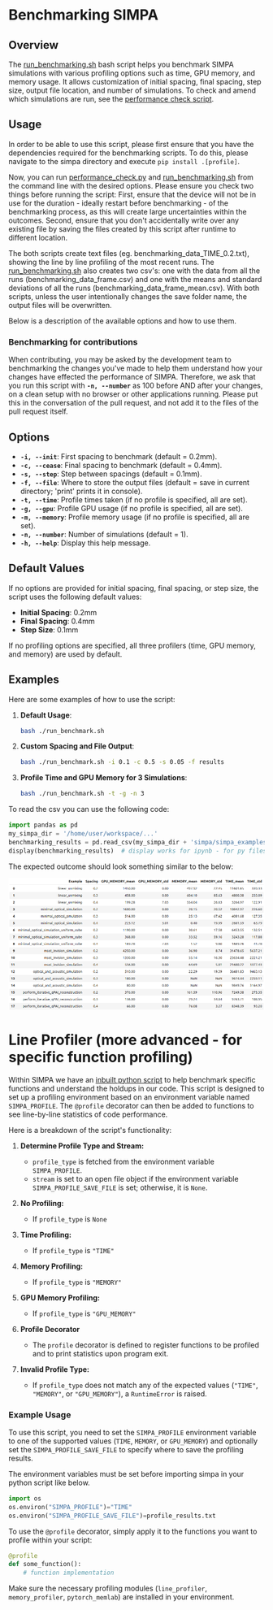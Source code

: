 # Benchmarking SIMPA

## Overview
The [run_benchmarking.sh](../../simpa_examples/benchmarking/run_benchmarking.sh) bash script helps you benchmark
SIMPA simulations with various profiling options such as time, GPU memory, and memory usage.
It allows customization of initial spacing, final spacing, step size, output file location, and number of simulations.
To check and amend which simulations are run, see the [performance check script](../../simpa_examples/benchmarking/performance_check.py).

## Usage
In order to be able to use this script, please first ensure that you have the dependencies required for the benchmarking
scripts. To do this, please navigate to the simpa directory and execute `pip install .[profile]`.

Now, you can run [performance_check.py](../../simpa_examples/benchmarking/performance_check.py) and [run_benchmarking.sh](../../simpa_examples/benchmarking/run_benchmarking.sh) from the command line with the desired
options. Please ensure you check two things before running the script: First, ensure that the device will not be in use
for the duration - ideally restart before benchmarking - of the benchmarking process, 
as this will create large uncertainties within the outcomes. Second, ensure that you don't accidentally write over any 
existing file by saving the files created by this script after runtime to different location.

The both scripts create text files (eg. benchmarking_data_TIME_0.2.txt), showing the line by line profiling of
the most recent runs. The [run_benchmarking.sh](../../simpa_examples/benchmarking/run_benchmarking.sh) also creates two csv's: one with the data from all the runs
(benchmarking_data_frame.csv) and one with the means and standard deviations of all the runs
(benchmarking_data_frame_mean.csv). With both scripts, unless the user intentionally changes the save folder name,
the output files will be overwritten.

Below is a description of the available options and how to use them.

### Benchmarking for contributions
When contributing, you may be asked by the development team to benchmarking the changes you've made to help them
understand how your changes have effected the performance of SIMPA. Therefore, we ask that you run this script with
**`-n, --number`** as 100 before AND after your changes, on a clean setup with no browser or other applications running.
Please put this in the conversation of the pull request, and not add it to the files of the pull request itself.


## Options
- **`-i, --init`**: First spacing to benchmark (default = 0.2mm).
- **`-c, --cease`**: Final spacing to benchmark (default = 0.4mm).
- **`-s, --step`**: Step between spacings (default = 0.1mm).
- **`-f, --file`**: Where to store the output files (default = save in current directory; 'print' prints it in console).
- **`-t, --time`**: Profile times taken (if no profile is specified, all are set).
- **`-g, --gpu`**: Profile GPU usage (if no profile is specified, all are set).
- **`-m, --memory`**: Profile memory usage (if no profile is specified, all are set).
- **`-n, --number`**: Number of simulations (default = 1).
- **`-h, --help`**: Display this help message.

## Default Values
If no options are provided for initial spacing, final spacing, or step size, the script uses the following default
values:
- **Initial Spacing**: 0.2mm
- **Final Spacing**: 0.4mm
- **Step Size**: 0.1mm

If no profiling options are specified, all three profilers (time, GPU memory, and memory) are used by default.

## Examples
Here are some examples of how to use the script:

1. **Default Usage**:
   ```bash
   bash ./run_benchmark.sh
   ```

2. **Custom Spacing and File Output**:
   ```bash
   bash ./run_benchmark.sh -i 0.1 -c 0.5 -s 0.05 -f results
   ```

3. **Profile Time and GPU Memory for 3 Simulations**:
   ```bash
   bash ./run_benchmark.sh -t -g -n 3
   ```

To read the csv you can use the following code:
```python
import pandas as pd
my_simpa_dir = '/home/user/workspace/...'
benchmarking_results = pd.read_csv(my_simpa_dir + 'simpa/simpa_examples/benchmarking/benchmarking_data_frame_mean.csv')
display(benchmarking_results)  # display works for ipynb - for py files use print(benchmarking_results)
```

The expected outcome should look something similar to the below:

![img.png](images/benchmarking_table.png)

# Line Profiler (more advanced - for specific function profiling)

Within SIMPA we have an [inbuilt python script](../../simpa/utils/profiling.py) to help benchmark specific functions and
understand the holdups in our code. This script is designed to set up a profiling environment based on an environment
variable named `SIMPA_PROFILE`. The `@profile` decorator can then be added to functions to see line-by-line statistics
of code performance.

Here is a breakdown of the script's functionality:

1. **Determine Profile Type and Stream:**
   - `profile_type` is fetched from the environment variable `SIMPA_PROFILE`.
   - `stream` is set to an open file object if the environment variable `SIMPA_PROFILE_SAVE_FILE` is set; otherwise, it is `None`.

2. **No Profiling:**
   - If `profile_type` is `None`

3. **Time Profiling:**
   - If `profile_type` is `"TIME"`

4. **Memory Profiling:**
   - If `profile_type` is `"MEMORY"`

5. **GPU Memory Profiling:**
   - If `profile_type` is `"GPU_MEMORY"`

6. **Profile Decorator**
   - The `profile` decorator is defined to register functions to be profiled and to print statistics upon program exit.

7. **Invalid Profile Type:**
   - If `profile_type` does not match any of the expected values (`"TIME"`, `"MEMORY"`, or `"GPU_MEMORY"`), a `RuntimeError` is raised.

### Example Usage

To use this script, you need to set the `SIMPA_PROFILE` environment variable to one of the supported values
(`TIME`, `MEMORY`, or `GPU_MEMORY`) and optionally set the `SIMPA_PROFILE_SAVE_FILE` to specify where to save the
profiling results.

The environment variables must be set before importing simpa in your python script like below.
```python
import os
os.environ("SIMPA_PROFILE")="TIME"
os.environ("SIMPA_PROFILE_SAVE_FILE")=profile_results.txt
```

To use the `@profile` decorator, simply apply it to the functions you want to profile within your script:

```python
@profile
def some_function():
    # function implementation
```

Make sure the necessary profiling modules (`line_profiler`, `memory_profiler`, `pytorch_memlab`) are installed in your
environment.